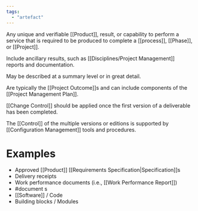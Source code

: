 ```yaml
---
tags:
  - "artefact"
---
```

Any unique and verifiable [[Product]], result, or capability to perform a service that is required to be produced to complete a [[process]], [[Phase]], or [[Project]].

Include ancillary results, such as [[Disciplines/Project Management]] reports and documentation.

May be described at a summary level or in great detail.

Are typically the [[Project Outcome]]s and can include components of the [[Project Management Plan]].

[[Change Control]] should be applied once the first version of a deliverable has been completed.

The [[Control]] of the multiple versions or editions is supported by [[Configuration Management]] tools and procedures.
# Examples
- Approved [[Product]] [[Requirements Specification|Specification]]s
- Delivery receipts
- Work performance documents (i.e., [[Work Performance Report]])
- #document s
- [[Software]] / Code
- Building blocks / Modules
